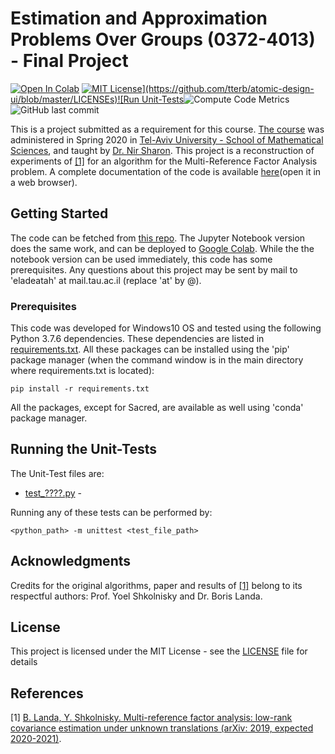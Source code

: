 # Estimation and Approximation Problems Over Groups (0372-4013) - Final Project 

[![Open In Colab](https://colab.research.google.com/assets/colab-badge.svg)](????) [![MIT License](https://img.shields.io/apm/l/atomic-design-ui.svg?)](https://github.com/tterb/atomic-design-ui/blob/master/LICENSEs)![Run Unit-Tests](https://github.com/RedCrow9564/EstimationOverGroups-FinalProject/workflows/Run%20Unit-Tests/badge.svg)![Compute Code Metrics](https://github.com/RedCrow9564/EstimationOverGroups-FinalProject/workflows/Compute%20Code%20Metrics/badge.svg)![GitHub last commit](https://img.shields.io/github/last-commit/RedCrow9564/EstimationOverGroups-FinalProject)

This is a project submitted as a requirement for this course. [The course](https://www30.tau.ac.il/yedion/syllabus.asp?course=0372401301) was administered in Spring 2020 in [Tel-Aviv University - School of Mathematical Sciences](https://en-exact-sciences.tau.ac.il/math), and taught by [Dr. Nir Sharon](https://en-exact-sciences.tau.ac.il/profile/nsharon). 
This project is a reconstruction of experiments of [[1]](#1) for an algorithm for the Multi-Reference Factor Analysis problem. A complete documentation of the code is available [here](????)(open it in a web browser).

## Getting Started

The code can be fetched from [this repo](https://github.com/RedCrow9564/EstimationOverGroups-FinalProject.git). The Jupyter Notebook version does the same work, and can be deployed to [Google Colab](?????). While the the notebook version can be used immediately, this code has some prerequisites.
Any questions about this project may be sent by mail to 'eladeatah' at mail.tau.ac.il (replace 'at' by @).

### Prerequisites

This code was developed for Windows10 OS and tested using the following Python 3.7.6 dependencies. These dependencies are listed in [requirements.txt](requirements.txt).
All these packages can be installed using the 'pip' package manager (when the command window is in the main directory where requirements.txt is located):
```
pip install -r requirements.txt
```
All the packages, except for Sacred, are available as well using 'conda' package manager.

## Running the Unit-Tests

The Unit-Test files are:

* [test_????.py](UnitTests/test_????.py) - 

Running any of these tests can be performed by:
```
<python_path> -m unittest <test_file_path>
```
## Acknowledgments
Credits for the original algorithms, paper and results of [[1]](#1) belong to its respectful authors: Prof. Yoel Shkolnisky and Dr. Boris Landa.

## License

This project is licensed under the MIT License - see the [LICENSE](LICENSE) file for details

## References
<a id="1">[1]</a> [B. Landa, Y. Shkolnisky. Multi-reference factor analysis: low-rank covariance estimation
under unknown translations (arXiv: 2019, expected 2020-2021)](https://arxiv.org/pdf/1906.00211.pdf).

